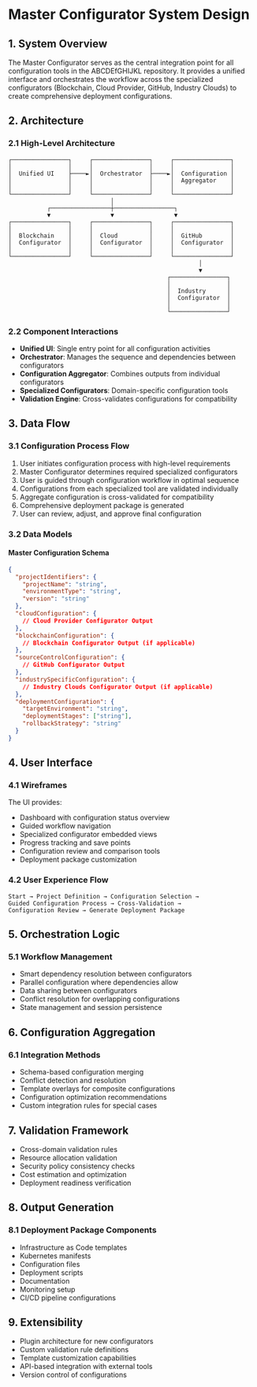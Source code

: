 # Master Configurator System Design

## 1. System Overview

The Master Configurator serves as the central integration point for all configuration tools in the ABCDEfGHIJKL repository. It provides a unified interface and orchestrates the workflow across the specialized configurators (Blockchain, Cloud Provider, GitHub, Industry Clouds) to create comprehensive deployment configurations.

## 2. Architecture

### 2.1 High-Level Architecture

```
┌────────────────┐     ┌────────────────┐     ┌────────────────┐
│                │     │                │     │                │
│  Unified UI    ├────►│  Orchestrator  ├────►│  Configuration │
│                │     │                │     │  Aggregator    │
│                │     │                │     │                │
└────────────────┘     └────────────────┘     └────────────────┘
                             │
           ┌─────────────────┼─────────────────┐
           ▼                 ▼                 ▼
┌────────────────┐     ┌────────────────┐     ┌────────────────┐
│                │     │                │     │                │
│  Blockchain    │     │  Cloud         │     │  GitHub        │
│  Configurator  │     │  Configurator  │     │  Configurator  │
│                │     │                │     │                │
└────────────────┘     └────────────────┘     └────────────────┘
                                                      │
                                                      ▼
                                             ┌────────────────┐
                                             │                │
                                             │  Industry      │
                                             │  Configurator  │
                                             │                │
                                             └────────────────┘
```

### 2.2 Component Interactions

- **Unified UI**: Single entry point for all configuration activities
- **Orchestrator**: Manages the sequence and dependencies between configurators
- **Configuration Aggregator**: Combines outputs from individual configurators
- **Specialized Configurators**: Domain-specific configuration tools
- **Validation Engine**: Cross-validates configurations for compatibility

## 3. Data Flow

### 3.1 Configuration Process Flow

1. User initiates configuration process with high-level requirements
2. Master Configurator determines required specialized configurators
3. User is guided through configuration workflow in optimal sequence
4. Configurations from each specialized tool are validated individually
5. Aggregate configuration is cross-validated for compatibility
6. Comprehensive deployment package is generated
7. User can review, adjust, and approve final configuration

### 3.2 Data Models

#### Master Configuration Schema
```json
{
  "projectIdentifiers": {
    "projectName": "string",
    "environmentType": "string",
    "version": "string"
  },
  "cloudConfiguration": {
    // Cloud Provider Configurator Output
  },
  "blockchainConfiguration": {
    // Blockchain Configurator Output (if applicable)
  },
  "sourceControlConfiguration": {
    // GitHub Configurator Output
  },
  "industrySpecificConfiguration": {
    // Industry Clouds Configurator Output (if applicable)
  },
  "deploymentConfiguration": {
    "targetEnvironment": "string",
    "deploymentStages": ["string"],
    "rollbackStrategy": "string"
  }
}
```

## 4. User Interface

### 4.1 Wireframes

The UI provides:
- Dashboard with configuration status overview
- Guided workflow navigation
- Specialized configurator embedded views
- Progress tracking and save points
- Configuration review and comparison tools
- Deployment package customization

### 4.2 User Experience Flow

```
Start → Project Definition → Configuration Selection → 
Guided Configuration Process → Cross-Validation → 
Configuration Review → Generate Deployment Package
```

## 5. Orchestration Logic

### 5.1 Workflow Management

- Smart dependency resolution between configurators
- Parallel configuration where dependencies allow
- Data sharing between configurators
- Conflict resolution for overlapping configurations
- State management and session persistence

## 6. Configuration Aggregation

### 6.1 Integration Methods

- Schema-based configuration merging
- Conflict detection and resolution
- Template overlays for composite configurations
- Configuration optimization recommendations
- Custom integration rules for special cases

## 7. Validation Framework

- Cross-domain validation rules
- Resource allocation validation
- Security policy consistency checks
- Cost estimation and optimization
- Deployment readiness verification

## 8. Output Generation

### 8.1 Deployment Package Components

- Infrastructure as Code templates
- Kubernetes manifests
- Configuration files
- Deployment scripts
- Documentation
- Monitoring setup
- CI/CD pipeline configurations

## 9. Extensibility

- Plugin architecture for new configurators
- Custom validation rule definitions
- Template customization capabilities
- API-based integration with external tools
- Version control of configurations
